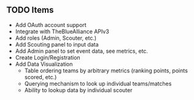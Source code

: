 ## TODO Items
* Add OAuth account support
* Integrate with TheBlueAlliance APIv3
* Add roles (Admin, Scouter, etc.)
* Add Scouting panel to input data
* Add Admin panel to set event data, see metrics, etc.
* Create Login/Registration
* Add Data Visualization
  - Table ordering teams by arbitrary metrics (ranking points, points scored, etc.)
  - Querying mechanism to look up individual teams/matches
  - Ability to lookup data by individual scouter